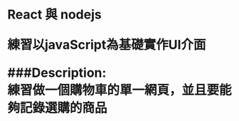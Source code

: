 <h1>React 與 nodejs 

<p>練習以javaScript為基礎實作UI介面</p>

###Description:<br/>
練習做一個購物車的單一網頁，並且要能夠記錄選購的商品


